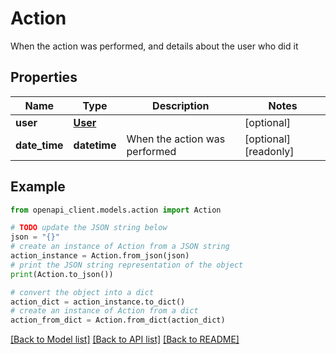 # Action

When the action was performed, and details about the user who did it 

## Properties

Name | Type | Description | Notes
------------ | ------------- | ------------- | -------------
**user** | [**User**](User.md) |  | [optional] 
**date_time** | **datetime** | When the action was performed | [optional] [readonly] 

## Example

```python
from openapi_client.models.action import Action

# TODO update the JSON string below
json = "{}"
# create an instance of Action from a JSON string
action_instance = Action.from_json(json)
# print the JSON string representation of the object
print(Action.to_json())

# convert the object into a dict
action_dict = action_instance.to_dict()
# create an instance of Action from a dict
action_from_dict = Action.from_dict(action_dict)
```
[[Back to Model list]](../README.md#documentation-for-models) [[Back to API list]](../README.md#documentation-for-api-endpoints) [[Back to README]](../README.md)


